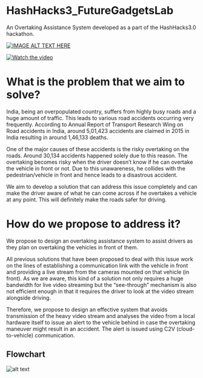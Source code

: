 # HashHacks3_FutureGadgetsLab
An Overtaking Assistance System developed as a part of the HashHacks3.0 hackathon. 

[![IMAGE ALT TEXT HERE](https://img.youtube.com/vi/pbTPrBaxpX0/0.jpg)](https://www.youtube.com/watch?v=pbTPrBaxpX0)

[![Watch the video](https://raw.github.com/ishanijanveja/HashHacks3_FutureGadgetsLab/master/ressources/WebMole_Youtube_Video.png)](https://www.youtube.com/watch?v=pbTPrBaxpX0&feature=youtu.be)



# What is the problem that we aim to solve?

India, being an overpopulated country, suffers from highly busy roads and a huge amount of traffic. This leads to various road accidents occurring very frequently. According to Annual Report of Transport Research Wing on Road accidents in India, around 5,01,423 accidents are claimed in 2015 in India resulting in around 1,46,133 deaths. 

One of the major causes of these accidents is the risky overtaking on the roads. Around 30,134 accidents happened solely due to this reason. The overtaking becomes risky when the driver doesn’t know if he can overtake the vehicle in front or not. Due to this unawareness, he collides with the pedestrian/vehicle in front and hence leads to a disastrous accident. 

We aim to develop a solution that can address this issue completely and can make the driver aware of what he can come across if he overtakes a vehicle at any point. This will definitely make the roads safer for driving.

# How do we propose to address it? 

We propose to design an overtaking assistance system to assist drivers as they plan on overtaking the vehicles in front of them. 

All previous solutions that have been proposed to deal with this issue work on the lines of establishing a communication link with the vehicle in front and providing a live stream from the cameras mounted on that vehicle (in front). As we are aware, this kind of a solution not only requires a huge bandwidth for live video streaming but the “see-through” mechanism is also not efficient enough in that it requires the driver to look at the video stream alongside driving. 

Therefore, we propose to design an effective system that avoids transmission of the heavy video stream and analyses the video from a local hardware itself to issue an alert to the vehicle behind in case the overtaking maneuver might result in an accident. The alert is issued using C2V (cloud-to-vehicle) communication.


## Flowchart

![alt text](https://raw.githubusercontent.com/ishanijanveja/hashHacks3_FutureGadgetsLab/master/flow.png)
